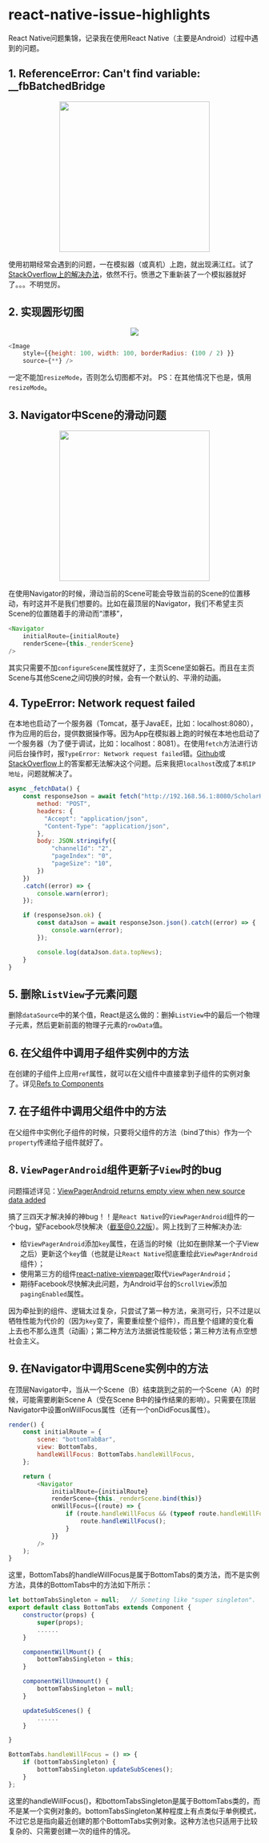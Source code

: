 # react-native-issue-highlights
React Native问题集锦，记录我在使用React Native（主要是Android）过程中遇到的问题。

## 1. ReferenceError: Can't find variable: __fbBatchedBridge
<div align="center"><img src="./images/red.png"  width="300px"  align="center" /></div>

使用初期经常会遇到的问题，一在模拟器（或真机）上跑，就出现满江红。试了[StackOverflow上的解决办法](http://stackoverflow.com/questions/34500020/referenceerror-cant-find-variable-fbbatchedbridge)，依然不行。愤懑之下重新装了一个模拟器就好了。。。不明觉厉。

## 2. 实现圆形切图
<div align="center"><img src="./images/circle.png"  align="center" /></div>

```javascript
<Image 
    style={{height: 100, width: 100, borderRadius: (100 / 2) }}
    source={**} />
```
一定不能加`resizeMode`，否则怎么切图都不对。
PS：在其他情况下也是，慎用`resizeMode`。

## 3. Navigator中Scene的滑动问题
<div align="center"><img src="./images/home-scene.png"  width="300px" align="center" /></div>

在使用Navigator的时候，滑动当前的Scene可能会导致当前的Scene的位置移动，有时这并不是我们想要的。比如在最顶层的Navigator，我们不希望主页Scene的位置随着手的滑动而“漂移”，
```javascript
<Navigator
    initialRoute={initialRoute}
    renderScene={this._renderScene}
/>
```
其实只需要不加`configureScene`属性就好了，主页Scene坚如磐石。而且在主页Scene与其他Scene之间切换的时候，会有一个默认的、平滑的动画。

## 4. TypeError: Network request failed
在本地也启动了一个服务器（Tomcat，基于JavaEE，比如：localhost:8080），作为应用的后台，提供数据操作等。因为App在模拟器上跑的时候在本地也启动了一个服务器（为了便于调试，比如：localhost：8081）。在使用`fetch`方法进行访问后台操作时，报`TypeError: Network request failed`错。[Github](https://github.com/facebook/react-native/issues/5584)或[StackOverflow](http://stackoverflow.com/questions/34570193/react-native-post-request-via-fetch-throws-network-request-failed)上的答案都无法解决这个问题。后来我把`localhost`改成了`本机IP地址`，问题就解决了。
```javascript
async _fetchData() {
    const responseJson = await fetch("http://192.168.56.1:8080/ScholarHome/News/SearchNews", {
        method: "POST",
        headers: {
          "Accept": "application/json",
          "Content-Type": "application/json",
        },
        body: JSON.stringify({
            "channelId": "2",
            "pageIndex": "0",
            "pageSize": "10",
        })
    })
    .catch((error) => {
        console.warn(error);
    });

    if (responseJson.ok) {
        const dataJson = await responseJson.json().catch((error) => { 
            console.warn(error); 
        });

        console.log(dataJson.data.topNews);
    }
}
```

## 5. 删除`ListView`子元素问题
删除`dataSource`中的某个值，React是这么做的：删掉`ListView`中的最后一个物理子元素，然后更新前面的物理子元素的`rowData`值。

## 6. 在父组件中调用子组件实例中的方法
在创建的子组件上应用`ref`属性，就可以在父组件中直接拿到子组件的实例对象了。详见[Refs to Components](http://facebook.github.io/react/docs/more-about-refs.html)

## 7. 在子组件中调用父组件中的方法
在父组件中实例化子组件的时候，只要将父组件的方法（bind了this）作为一个`property`传递给子组件就好了。

## 8. `ViewPagerAndroid`组件更新子`View`时的bug
问题描述详见：[ViewPagerAndroid returns empty view when new source data added](https://github.com/facebook/react-native/issues/4775)

搞了三四天才解决掉的神bug！！是`React Native`的`ViewPagerAndroid`组件的一个bug，望Facebook尽快解决（截至@0.22版）。网上找到了三种解决办法:
- 给`ViewPagerAndroid`添加`key`属性，在适当的时候（比如在删除某一个子View之后）更新这个`key`值（也就是让`React Native`彻底重绘此`ViewPagerAndroid`组件）；
- 使用第三方的组件[react-native-viewpager](https://github.com/race604/react-native-viewpager)取代`ViewPagerAndroid`；
- 期待Facebook尽快解决此问题，为Android平台的`ScrollView`添加`pagingEnabled`属性。

因为牵扯到的组件、逻辑太过复杂，只尝试了第一种方法，亲测可行，只不过是以牺牲性能为代价的（因为`key`变了，需要重绘整个组件），而且整个组建的变化看上去也不那么连贯（动画）；第二种方法方法据说性能较低；第三种方法有点空想社会主义。

## 9. 在Navigator中调用Scene实例中的方法
在顶层Navigator中，当从一个Scene（B）结束跳到之前的一个Scene（A）的时候，可能需要刷新Scene A（受在Scene B中的操作结果的影响）。只需要在顶层Navigator中设置onWillFocus属性（还有一个onDidFocus属性）。
```javascript
render() {
    const initialRoute = {
        scene: "bottomTabBar",
        view: BottomTabs,
        handleWillFocus: BottomTabs.handleWillFocus,
    };

    return (
        <Navigator
            initialRoute={initialRoute}
            renderScene={this._renderScene.bind(this)}
            onWillFocus={(route) => {
                if (route.handleWillFocus && (typeof route.handleWillFocus === "function")) {
                    route.handleWillFocus();
                }
            }}
        />
    );
}
```
这里，BottomTabs的handleWillFocus是属于BottomTabs的类方法，而不是实例方法，具体的BottomTabs中的方法如下所示：
```javascript
let bottomTabsSingleton = null;   // Someting like "super singleton".
export default class BottomTabs extends Component {
    constructor(props) {
        super(props);
        ......
    }

    componentWillMount() {
        bottomTabsSingleton = this;   
    }

    componentWillUnmount() {
        bottomTabsSingleton = null;     
    }

    updateSubScenes() {
        ......
    }

}

BottomTabs.handleWillFocus = () => {
    if (bottomTabsSingleton) {
        bottomTabsSingleton.updateSubScenes();
    }
};
```
这里的handleWillFocus()，和bottomTabsSingleton是属于BottomTabs类的，而不是某一个实例对象的。bottomTabsSingleton某种程度上有点类似于单例模式，不过它总是指向最近创建的那个BottomTabs实例对象。这种方法也只适用于比较复杂的、只需要创建一次的组件的情况。

